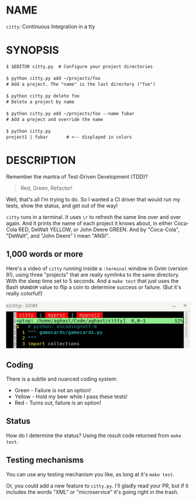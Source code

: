 # NAME

`citty`: Continuous Integration in a tty

# SYNOPSIS

    $ $EDITOR citty.py  # Configure your project directories

    $ python citty.py add ~/projects/foo 
    # Add a project. The "name" is the last directory ("foo")

    $ python citty.py delete foo
    # Delete a project by name

    $ python citty.py add ~/projects/foo --name fubar
    # Add a project and override the name

    $ python citty.py
    project1 | fubar       # <-- displayed in colors

# DESCRIPTION

Remember the mantra of Test-Driven Development (TDD)? 

  > Red, Green, Refactor!

Well, that's all I'm trying to do. So I wanted a CI driver that would run my
tests, show the status, and get out of the way!

`citty` runs in a terminal. It uses `\r` to refresh the same line over and over
again. And it prints the name of each project it knows about, in either
Coca-Cola RED, DeWalt YELLOW, or John Deere GREEN. And by "Coca-Cola",
"DeWalt", and "John Deere" I mean "ANSI".

## 1,000 words or more

Here's a video of `citty` running inside a `:terminal` window
in Gvim (version 8!), using three "projects" that are really
symlinks to the same directory. With the sleep time set to 5 seconds. And a `make test` that just
uses the Bash `$RANDOM` value to flip a coin to determine
success or failure. (But it's really colorful!)


![Video of citty running in Gvim](/etc/citty-in-gvim.gif?raw=true "Citty running in Gvim terminal")

## Coding

There is a subtle and nuanced coding system:

  * Green - Failure is not an option!
  * Yellow - Hold my beer while I pass these tests!
  * Red - Turns out, failure *is* an option!

## Status

How do I determine the status? Using the result code returned from `make test`.

## Testing mechanisms

You can use any testing mechanism you like, as long at it's `make test`. 

Or, you could add a new feature to `citty.py`. I'll gladly read your PR,
but if it includes the words "XML" or "microservice" it's going right in the
trash.
